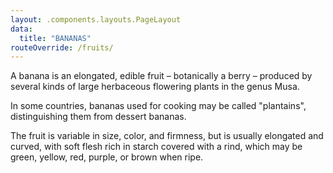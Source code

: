 ```yaml
---
layout: .components.layouts.PageLayout
data:
  title: "BANANAS"
routeOverride: /fruits/
---
```


A banana is an elongated, edible fruit – botanically a berry – produced by several kinds of large herbaceous flowering
plants in the genus Musa.

In some countries, bananas used for cooking may be called "plantains", distinguishing them from dessert bananas.

The fruit is variable in size, color, and firmness, but is usually elongated and curved, with soft flesh rich in starch
covered with a rind, which may be green, yellow, red, purple, or brown when ripe.
